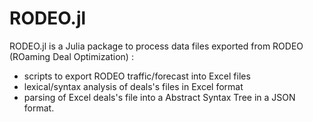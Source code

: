 # RODEO.jl

RODEO.jl is a Julia package to process data files exported from RODEO (ROaming Deal Optimization) :
- scripts to export RODEO traffic/forecast into Excel files
- lexical/syntax analysis of deals's files in Excel format
- parsing of Excel deals's file into a Abstract Syntax Tree in a JSON format.

```@contents
```
